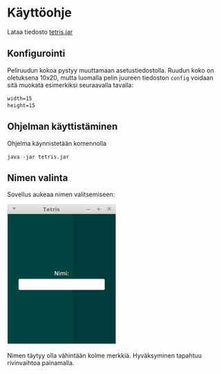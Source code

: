 # Käyttöohje

Lataa tiedosto [tetris.jar](https://github.com/kalppi/otm-harjoitustyo/releases/tag/loppupalautus)

## Konfigurointi

Peliruudun kokoa pystyy muuttamaan asetustiedostolla. Ruudun koko on oletuksena 10x20, mutta luomalla pelin juureen tiedoston `config` voidaan sitä muokata esimerkiksi seuraavalla tavalla:

```
width=15
height=15
```

## Ohjelman käyttistäminen

Ohjelma käynnistetään komennolla

```
java -jar tetris.jar
```

## Nimen valinta

Sovellus aukeaa nimen valitsemiseen:

![nimi](nimi.png)

Nimen täytyy olla vähintään kolme merkkiä. Hyväksyminen tapahtuu rivinvaihtoa painamalla.